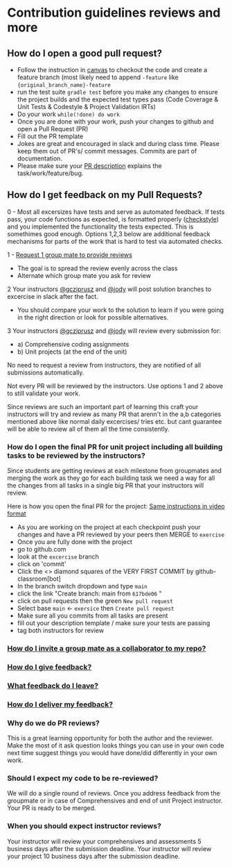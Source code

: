 # Contribution guidelines reviews and more

## How do I open a good pull request?
- Follow the instruction in [canvas](https://nss.instructure.com/) to checkout the 
code and create a feature branch (most likely need to append `-feature` like `{original_branch_name}-feature`
- run the test suite `gradle test` before you make any changes to ensure the project builds and the expected test types pass (Code Coverage & Unit Tests  & Codestyle & Project Validation IRTs)
- Do your work `while(!done) do work`
- Once you are done with your work, push your changes to github and open a Pull Request (PR)
- Fill out the PR template
- Jokes are great and encouraged in slack and during class time. Please keep them out of PR's/ commit messages. Commits are 
part of documentation.
- Please make sure your [PR description](https://www.pullrequest.com/blog/writing-a-great-pull-request-description/) explains the task/work/feature/bug.

## How do I get feedback on my Pull Requests? 

0 - Most all excersizes have tests and serve as automated feedback. If tests pass, your code functions as expected, is formatted properly ([checkstyle](https://checkstyle.sourceforge.io/)) and you implemented the functionality the tests expected.
    This is somethimes good enough. Options 1,2,3 below are additional feedback mechanisms for parts of the work that is hard to test via automated checks.

1 - [Request 1 group mate to provide reviews](https://docs.github.com/en/pull-requests/collaborating-with-pull-requests/proposing-changes-to-your-work-with-pull-requests/requesting-a-pull-request-review) 
- The goal is to spread the review evenly across the class
- Alternate which group mate you ask for review

2 Your instructors [@gcziprusz](https://github.com/gcziprusz) and [@jody](https://github.com/ProbablyJody) will post solution branches to excercise in slack after the fact.
- You should compare your work to the solution to learn if you were going in the right direction or 
look for possible alternatives.

3 Your instructors [@gcziprusz](https://github.com/gcziprusz) and [@jody](https://github.com/ProbablyJody) will review every submission for: 
- a) Comprehensive coding assignments
- b) Unit projects (at the end of the unit)

No need to request a review from instructors, they are notified of all submissions automatically. 

Not every PR will be reviewed by the instructors. Use options 1 and 2 
above to still validate your work.

Since reviews are such an important part of learning this craft your instructors will 
try and review as many PR that arenn't in the a,b categories mentioned above like normal daily excercises/ tries etc.
but cant guarantee will be able to review all of them all the time consistently.

### How do I open the final PR for unit project including all building tasks to be reviewed by the instructors? 
Since students are getting reviews at each milestone from groupmates and merging the work as they go for each building task we need a way for all the changes from all tasks in a single big PR that your instructors will review.

Here is how you open the final PR for the project: 
  [Same instructions in video format](https://www.youtube.com/watch?v=6-GJIolLKZc)

- As you are working on the project at each checkpoint push your changes and have a PR reviewed by your peers then MERGE to `exercise`
- Once you are fully done with the project 
- go to github.com 
- look at the `excercise` branch
- click on 'commit'
- Click the <> diamond squares of the VERY FIRST COMMIT by github-classroom[bot]  
- In the branch switch dropdown and type `main`
- click the link "Create branch: main from `617bde06` "
- click on pull requests then the green `New pull request`
- Select base `main` <- `exersice` then `Create pull request`
- Make sure all you commits from all tasks are present 
- fill out your description template / make sure your tests are passing 
- tag both instructors for review 



### [How do I invite a group mate as a collaborator to my repo?](https://docs.github.com/en/repositories/managing-your-repositorys-settings-and-features/managing-repository-settings/managing-teams-and-people-with-access-to-your-repository#inviting-a-team-or-person)

### [How do I give feedback?](https://docs.github.com/en/pull-requests/collaborating-with-pull-requests/reviewing-changes-in-pull-requests/reviewing-proposed-changes-in-a-pull-request?tool=webui)

### [What feedback do I leave?](https://medium.com/hackernoon/how-to-give-and-get-better-code-reviews-e011c3cda55e)

### [How do I deliver my feedback?](https://rewind.com/blog/best-practices-for-reviewing-pull-requests-in-github/)

### Why do we do PR reviews? 
This is a great learning opportunity for both the author and the reviewer. Make the most of it ask question looks things you can use in your own code next time suggest things you would have done/did differently in your own work. 

### Should I expect my code to be re-reviewed? 
We will do a single round of reviews. Once you address feedback from the groupmate or in case of Comprehensives and end of unit Project instructor. Your PR is ready to be merged.

### When you should expect instructor reviews?
Your instructor will review your comprehensives and assessments 5 business days after the submission deadline. 
Your instructor will review your project 10 business days after the submission deadline.
